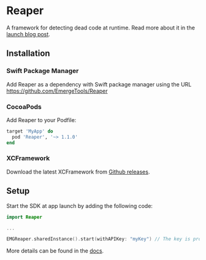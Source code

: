 # Reaper

A framework for detecting dead code at runtime. Read more about it in the [launch blog post](https://www.emergetools.com/blog/posts/dead-code-detection-with-reaper).

## Installation

### Swift Package Manager

Add Reaper as a dependency with Swift package manager using the URL https://github.com/EmergeTools/Reaper

### CocoaPods

Add Reaper to your Podfile:

```Ruby
target 'MyApp' do
  pod 'Reaper', '~> 1.1.0'
end
```

### XCFramework

Download the latest XCFramework from [Github releases](https://github.com/EmergeTools/Reaper/releases).

## Setup

Start the SDK at app launch by adding the following code:

```Swift
import Reaper

...

EMGReaper.sharedInstance().start(withAPIKey: "myKey") // The key is provided to you by Emerge
```

More details can be found in the [docs](https://docs.emergetools.com/docs/reaper).
